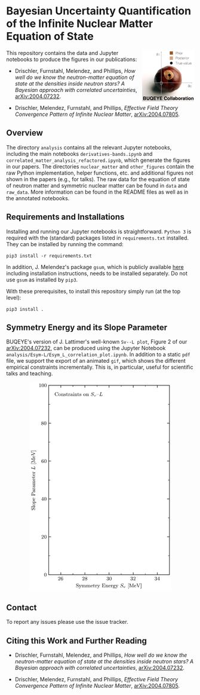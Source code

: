 # Bayesian Uncertainty Quantification of the Infinite Nuclear Matter Equation of State

<img align="right" width="140" src="./logos/buqeye_logo_web.png">
This repository contains the data and Jupyter notebooks to produce the figures
in our publications:

* Drischler, Furnstahl, Melendez, and Phillips, _How well do we know the neutron-matter equation of state at the densities
inside neutron stars? A Bayesian approach with correlated uncertainties_, [arXiv:2004.07232](https://arxiv.org/abs/2004.07232).

* Drischler, Melendez, Furnstahl, and Phillips, _Effective
Field Theory Convergence Pattern of Infinite Nuclear Matter_, [arXiv:2004.07805](https://arxiv.org/abs/2004.07805).


## Overview

The directory `analysis` contains all the relevant Jupyter notebooks, including
the main notebooks `derivatives-bands.ipynb` and
`correlated_matter_analysis_refactored.ipynb`, which generate the figures in our
papers. The directories `nuclear_matter` and `other_figures` contain the raw
Python implementation, helper functions, etc. and additional figures not shown
in the papers (e.g., for talks). The raw data for the equation of state of
neutron matter and symmetric nuclear matter can be found in `data` and
`raw_data`. More information can be found in the README files as well as in the
annotated notebooks.


## Requirements and Installations

Installing and running our Jupyter notebooks is straightforward. `Python 3` is
required with the (standard) packages listed in `requirements.txt` installed.
They can be installed by running the command:
``` shell
pip3 install -r requirements.txt
```
In addition, J. Melendez's package `gsum`, which is publicly available
[here](gsum) including installation instructions, needs to be installed
separately. Do not use `gsum` as installed by `pip3`.

With these prerequisites, to install this repository simply run (at the top
level):
```shell
pip3 install .
```

## Symmetry Energy and its Slope Parameter

BUQEYE's version of J. Lattimer's well-known `Sv--L plot`, Figure 2 of our
[arXiv:2004.07232](https://arxiv.org/abs/2004.07232), can be produced using the
Jupyter Notebook `analysis/Esym-L/Esym_L_correlation_plot.ipynb`. In addition to
a static `pdf` file, we support the export of an animated `gif`, which shows the
different empirical constraints incrementally. This is, in particular, useful
for scientific talks and teaching.

<p align="center">
  <img width="380" src="analysis/Esym-L/incremental_plots/Lattimer_Esym_L_animated.gif">
</p>


## Contact

To report any issues please use the issue tracker.


## Citing this Work and Further Reading

* Drischler, Furnstahl, Melendez, and Phillips, _How well do we know the neutron-matter equation of state at the densities
inside neutron stars? A Bayesian approach with correlated uncertainties_, [arXiv:2004.07232](https://arxiv.org/abs/2004.07232).

* Drischler, Melendez, Furnstahl, and Phillips, _Effective
Field Theory Convergence Pattern of Infinite Nuclear Matter_, [arXiv:2004.07805](https://arxiv.org/abs/2004.07805).



[buqeye]:https://buqeye.github.io/ "to the website of the BUQEYE collaboration"
[gsum]:https://github.com/buqeye/gsum "to the gsum's github repository"
[shortPaper]: https://buqeye.github.io/
[longPaper]: https://buqeye.github.io/
